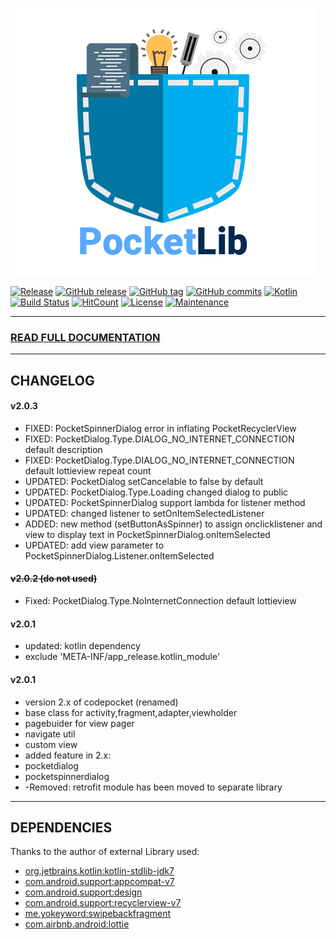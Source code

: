 ![alt text](https://github.com/jamesdeperio/PocketLib/blob/master/pocketlib.png "PocketLib")

[![Release](https://jitpack.io/v/jamesdeperio/PocketLib.svg)](https://jitpack.io/#jamesdeperio/PocketLib)
[![GitHub release](https://img.shields.io/github/release/jamesdeperio/PocketLib.svg)](https://GitHub.com/jamesdeperio/PocketLib/releases/)
[![GitHub tag](https://img.shields.io/github/tag/jamesdeperio/PocketLib.svg)](https://GitHub.com/jamesdeperio/PocketLib/tags/)
[![GitHub commits](https://img.shields.io/github/commits-since/jamesdeperio/PocketLib/v2.0.2.svg)](https://GitHub.com/jamesdeperio/PocketLib/commit/)
[![Kotlin](https://img.shields.io/badge/Kotlin-1.2.61-green.svg?style=flat-square)](http://kotlinlang.org)
[![Build Status](https://img.shields.io/travis/jamesdeperio/PocketLib.svg?style=flat-square)](https://travis-ci.org/jamesdeperio/PocketLib)
[![HitCount](http://hits.dwyl.io/jamesdeperio/PocketLib.svg)](http://hits.dwyl.io/jamesdeperio/PocketLib)
[![License](https://img.shields.io/badge/License%20-Apache%202-337ab7.svg)](https://www.apache.org/licenses/LICENSE-2.0)
[![Maintenance](https://img.shields.io/badge/Maintained%3F-yes-green.svg)](https://GitHub.com/jamesdeperio/PocketLib/graphs/commit-activity)
___
### [READ FULL DOCUMENTATION](https://jamesdeperio.github.io/pocketlib/) 
___
## CHANGELOG
#### v2.0.3
* FIXED: PocketSpinnerDialog error in inflating PocketRecyclerView
* FIXED: PocketDialog.Type.DIALOG_NO_INTERNET_CONNECTION default description
* FIXED: PocketDialog.Type.DIALOG_NO_INTERNET_CONNECTION default lottieview repeat count
* UPDATED: PocketDialog setCancelable to false by default
* UPDATED: PocketDialog.Type.Loading changed dialog to public
* UPDATED: PocketSpinnerDialog support lambda for listener method
* UPDATED: changed listener to setOnItemSelectedListener
* ADDED: new method (setButtonAsSpinner) to assign onclicklistener and view to display text in PocketSpinnerDialog.onItemSelected
* UPDATED: add view parameter to PocketSpinnerDialog.Listener.onItemSelected
#### ~~v2.0.2 (do not used)~~
* Fixed: PocketDialog.Type.NoInternetConnection default lottieview
#### v2.0.1
* updated: kotlin dependency
* exclude 'META-INF/app_release.kotlin_module'
#### v2.0.1
* version 2.x of codepocket (renamed)
* base class for activity,fragment,adapter,viewholder
* pagebuider for view pager
* navigate util
* custom view
* added feature in 2.x:
* pocketdialog
* pocketspinnerdialog
* -Removed: retrofit module has been moved to separate library
___
## DEPENDENCIES
Thanks to the author of external Library used:
* [org.jetbrains.kotlin:kotlin-stdlib-jdk7](https://github.com/JetBrains/kotlin/tree/master/libraries/stdlib)
* [com.android.support:appcompat-v7](https://developer.android.com/topic/libraries/support-library/)
* [com.android.support:design](https://developer.android.com/topic/libraries/support-library/)
* [com.android.support:recyclerview-v7](https://developer.android.com/topic/libraries/support-library/)
* [me.yokeyword:swipebackfragment](https://github.com/YoKeyword/SwipeBackFragment/)
* [com.airbnb.android:lottie](https://github.com/airbnb/lottie-android)
